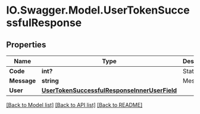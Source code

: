 # IO.Swagger.Model.UserTokenSuccessfulResponse
## Properties

Name | Type | Description | Notes
------------ | ------------- | ------------- | -------------
**Code** | **int?** | Status code | 
**Message** | **string** | Message | 
**User** | [**UserTokenSuccessfulResponseInnerUserField**](UserTokenSuccessfulResponseInnerUserField.md) |  | 

[[Back to Model list]](../README.md#documentation-for-models) [[Back to API list]](../README.md#documentation-for-api-endpoints) [[Back to README]](../README.md)

